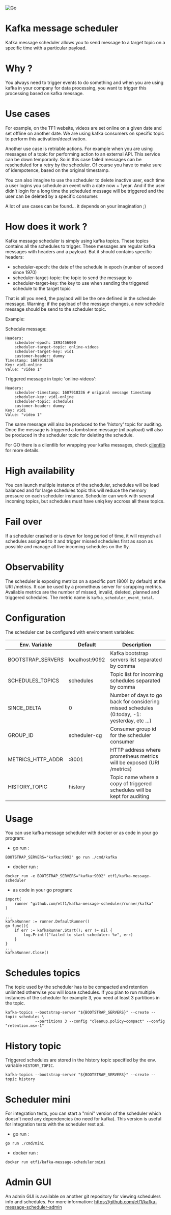 ![Go](https://github.com/etf1/kafka-message-scheduler/workflows/Go/badge.svg)

# Kafka message scheduler

Kafka message scheduler allows you to send message to a target topic on a specific time with a particular payload.

# Why ?

You always need to trigger events to do something and when you are using kafka in your company for data processing, you want to trigger this processing based on kafka message.

# Use cases

For example, on the TF1 website, videos are set online on a given date and set offline on another date.
We are using kafka consumers on specific topic to perform this activation/deactivation.

Another use case is retriable actions. For example when you are using messages of a topic for  performing action to an external API. This service can be down temporarily. So in this case failed messages can be rescheduled for a retry by the scheduler. Of course you have to make sure of idempotence, based on the original timestamp.

You can also imagine to use the scheduler to delete inactive user, each time a user logins you schedule an event with a date now + 1year. And if the user didn't login for a long time the scheduled message will be triggered and the user can be deleted by a specific consumer.

A lot of use cases can be found... it depends on your imagination ;)

# How does it work ?

Kafka message scheduler is simply using kafka topics. These topics contains all the schedules to trigger. These messages are regular kafka messages with headers and a payload. But it should contains specific headers:

* scheduler-epoch: the date of the schedule in epoch (number of second since 1970)
* scheduler-target-topic: the topic to send the message to
* scheduler-target-key: the key to use when sending the triggered schedule to the target topic

That is all you need, the paylaod will be the one defined in the schedule message.
Warning: if the payload of the message changes, a new schedule message should be send to the scheduler topic.

Example:

Schedule message:
```
Headers:
    scheduler-epoch: 1893456000
    scheduler-target-topic: online-videos
    scheduler-target-key: vid1
    customer-header: dummy
Timestamp: 1607918336
Key: vid1-online
Value: "video 1"
```

Triggered message in topic 'online-videos':
```
Headers:
    scheduler-timestamp: 1607918336 # original message timestamp
    scheduler-key: vid1-online
    scheduler-topic: schedules
    customer-header: dummy
Key: vid1
Value: "video 1"
```

The same message will also be produced to the 'history' topic for auditing.
Once the message is triggered a tombstone message (nil payload) will also be produced in the scheduler topic for deleting the schedule.

For GO there is a clientlib for wrapping your kafka messages, check [clientlib](clientlib/) for more details.

# High availability

You can launch multiple instance of the scheduler, schedules will be load balanced and for large schedules topic this will reduce the memory pressure on each scheduler instance. Scheduler can work with several incoming topics, but schedules must have uniq key accross all these topics.

# Fail over

If a scheduler crashed or is down for long period of time, it will resynch all schedules assigned to it and trigger missed schedules first as soon as possible and manage all live incoming schedules on the fly.

# Observability

The scheduler is exposing metrics on a specific port (8001 by default) at the URI /metrics. It can be used by a prometheus server for scrapping metrics. Available metrics are the number of missed, invalid, deleted, planned and triggered schedules. The metric name is `kafka_scheduler_event_total`.

# Configuration

The scheduler can be configured with environment variables:

| Env. Variable     | Default        | Description                                                                                  |
|-------------------|----------------|----------------------------------------------------------------------------------------------|
| BOOTSTRAP_SERVERS | localhost:9092 | Kafka bootstrap servers list separated by comma                                              |
| SCHEDULES_TOPICS  | schedules      | Topic list for incoming schedules separated by comma                                         |
| SINCE_DELTA       | 0              | Number of days to go back for considering missed schedules (0:today, -1: yesterday, etc ...) |
| GROUP_ID          | scheduler-cg   | Consumer group id for the scheduler consumer                                                 |
| METRICS_HTTP_ADDR | :8001          | HTTP address where prometheus metrics will be exposed (URI /metrics)                         |
| HISTORY_TOPIC     | history        | Topic name where a copy of triggered schedules will be kept for auditing                     |

# Usage

You can use kafka message scheduler with docker or as code in your go program:

* go run :

```
BOOTSTRAP_SERVERS="kafka:9092" go run ./cmd/kafka
```

* docker run :

```
docker run -e BOOTSTRAP_SERVERS="kafka:9092" etf1/kafka-message-scheduler
```

* as code in your go program:

```
import(
    runner "github.com/etf1/kafka-message-scheduler/runner/kafka"
)

...
kafkaRunner := runner.DefaultRunner()
go func(){
    if err := kafkaRunner.Start(); err != nil {
        log.Printf("failed to start scheduler: %v", err)
    }
}
...
kafkaRunner.Close()
```

# Schedules topics

The topic used by the scheduler has to be compacted and retention unlimited otherwise you will loose schedules. 
If you plan to run multiple instances of the scheduler for example 3, you need at least 3 partitions in the topic.

```
kafka-topics --bootstrap-server "${BOOTSTRAP_SERVERS}" --create --topic schedules \
             --partitions 3 --config "cleanup.policy=compact" --config "retention.ms=-1"
```

# History topic

Triggered schedules are stored in the history topic specified by the env. variable `HISTORY_TOPIC`.

```
kafka-topics --bootstrap-server "${BOOTSTRAP_SERVERS}" --create --topic history
```

# Scheduler mini

For integration tests, you can start a "mini" version of the scheduler which doesn't need any dependencies (no need for kafka).
This version is useful for integration tests with the scheduler rest api.

* go run :

```
go run ./cmd/mini
```

* docker run :

```
docker run etf1/kafka-message-scheduler:mini
```
# Admin GUI

An admin GUI is available on another git repository for viewing schedulers info and schedules. For more information: https://github.com/etf1/kafka-message-scheduler-admin
